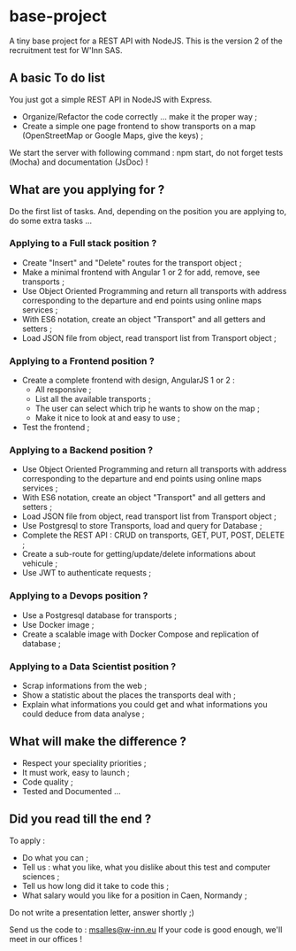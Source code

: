# base-project

A tiny base project for a REST API with NodeJS. This is the version 2 of the recruitment test for W'Inn SAS.

## A basic To do list

You just got a simple REST API in NodeJS with Express.

 - Organize/Refactor the code correctly ... make it the proper way ;
 - Create a simple one page frontend to show transports on a map (OpenStreetMap or Google Maps, give the keys) ;

We start the server with following command : npm start, do not forget tests (Mocha) and documentation (JsDoc) !


## What are you applying for ?

Do the first list of tasks. And, depending on the position you are applying to, do some extra tasks ...

### Applying to a Full stack position ?

 - Create "Insert" and "Delete" routes for the transport object ;
 - Make a minimal frontend with Angular 1 or 2 for add, remove, see transports ;
 - Use Object Oriented Programming and return all transports with address corresponding to the departure and end points using online maps services ;
 - With ES6 notation, create an object "Transport" and all getters and setters ;
 - Load JSON file from object, read transport list from Transport object ;


### Applying to a Frontend position ?

 - Create a complete frontend with design, AngularJS 1 or 2 :
    - All responsive ;
    - List all the available transports ;
    - The user can select which trip he wants to show on the map ;
    - Make it nice to look at and easy to use ;
 - Test the frontend ;

### Applying to a Backend position ?

 - Use Object Oriented Programming and return all transports with address corresponding to the departure and end points using online maps services ;
 - With ES6 notation, create an object "Transport" and all getters and setters ;
 - Load JSON file from object, read transport list from Transport object ;
 - Use Postgresql to store Transports, load and query for Database ;
 - Complete the REST API : CRUD on transports, GET, PUT, POST, DELETE ;
 - Create a sub-route for getting/update/delete informations about vehicule ;
 - Use JWT to authenticate requests ;


### Applying to a Devops position ?

 - Use a Postgresql database for transports ;
 - Use Docker image ;
 - Create a scalable image with Docker Compose and replication of database ;

### Applying to a Data Scientist position ?

 - Scrap informations from the web ;
 - Show a statistic about the places the transports deal with ;
 - Explain what informations you could get and what informations you could deduce from data analyse ;


## What will make the difference ?

 - Respect your speciality priorities ;
 - It must work, easy to launch ;
 - Code quality ;
 - Tested and Documented ...

## Did you read till the end ?

To apply :
 - Do what you can ;
 - Tell us : what you like, what you dislike about this test and computer sciences ;
 - Tell us how long did it take to code this ;
 - What salary would you like for a position in Caen, Normandy ;

Do not write a presentation letter, answer shortly ;)

Send us the code to : msalles@w-inn.eu
If your code is good enough, we'll meet in our offices !
